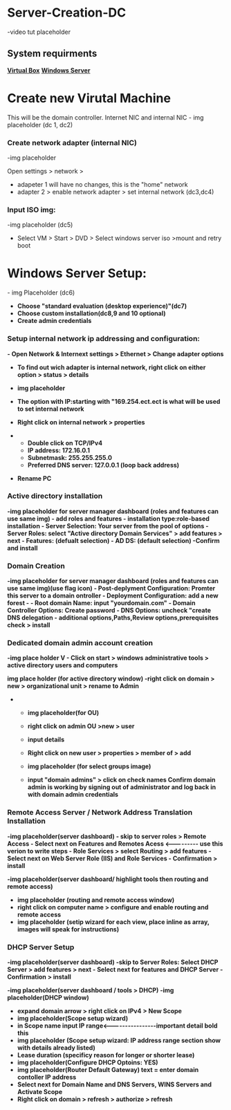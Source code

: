 # Server-Creation-DC

-video tut placeholder

<h2>System requirments</h2>
<!---input download instructions--->
<b><a href="https://www.virtualbox.org/wiki/Downloads">Virtual Box</a></b>
<b><a href="https://www.microsoft.com/en-us/evalcenter/download-windows-server-2019">Windows Server</a></b>

<h1>Create new Virutal Machine</h1>
This will be the domain controller. Internet NIC and internal NIC
- img placeholder (dc 1, dc2)

<h3>Create network adapter (internal NIC)</h3>
-img placeholder 

Open settings > network > 
  - adapeter 1 will have no changes, this is the "home" network
  - adapter 2 > enable network adapter > set internal network (dc3,dc4)

<h3>Input ISO img:</h3>
-img placeholder (dc5)

- Select VM > Start > DVD > Select windows server iso >mount and retry boot


<h1>Windows Server Setup:</h1>
  - img Placeholder (dc6)

  - <b>Choose "standard evaluation (desktop experience)"(dc7)
  - <b>Choose custom installation</b>(dc8,9 and 10 optional)
  - <b>Create admin credentials</b>

<h3>Setup internal network ip addressing and configuration:</h3>
 - <b>Open Network & Internext settings > Ethernet > Change adapter options</b>

- To find out wich adapter is internal network, right click on either option > status > details
- img placeholder
- The option with IP:starting with "169.254.ect.ect is what will be used to set internal network
- Right click on internal network > properties
-   - Double click on TCP/IPv4
    - IP address: 172.16.0.1
    - Subnetmask: 255.255.255.0
    - Preferred DNS server: 127.0.0.1 (loop back address)
 
- Rename PC


<h3>Active directory installation</h3>
-img placeholder for server manager dashboard (roles and features can use same img)
- add roles and features
    -  installation type:role-based installation
    -  Server Selection: Your server from the pool of options
    -  Server Roles: select "Active directory Domain Services" > add features > next
    - Features: (defualt selection) 
    - AD DS: (default selection)
    -Confirm and install

<h3>Domain Creation</h3>
-img placeholder for server manager dashboard (roles and features can use same img)(use flag icon)
-  Post-deplyment Configuration: Promter this server to a domain  ontroller
-  Deployment Configuration: add a new forest 
-  -  Root domain Name: input "yourdomain.com"
-  Domain Controller Options: Create password
-  DNS Options: uncheck "create DNS delegation
-  additional options,Paths,Review options,prerequisites check > install

<h3>Dedicated domain admin account creation</h3>
-img place holder V
- Click on start > windows administrative tools > active directory users and computers 

img place holder (for active directory window)
-right click on domain > new > organizational unit > rename to Admin
-  -  img placeholder(for OU)
   -  right click on admin OU >new > user
   -  input details
 
   -  Right click on new user > properties > member of > add
   -  img placeholder (for select groups image)
   -  input "domain admins" > click on check names
Confirm domain admin is working by signing out of administrator and log back in with domain admin credentials 


<h3>Remote Access Server / Network Address Translation Installation</h3>
-img placeholder(server dashboard)
- skip to server roles > Remote Access
-   Select next on Features and Remotes Acess <--------- use this verion to write steps
-  Role Services > select Routing > add features
- Select next on Web Server Role (IIS) and Role Services
-  Confirmation > install

-img placeholder(server dashboard/ highlight tools then routing and remote access)
-  img placeholder (routing and remote access window)
-  right click on computer name > configure and enable routing and remote access
-  img placeholder (setip wizard for each view, place inline as array, images will speak for instructions)


<h3>DHCP Server Setup</h3>
-img placeholder(server dashboard)
-skip to Server Roles: Select DHCP Server > add features > next
- Select next for features and DHCP Server
-  Confirmation > install

-img placeholder(server dashboard / tools > DHCP)
-img placeholder(DHCP window)
-  expand domain arrow > right click on IPv4 > New Scope
-  img placeholder(Scope setup wizard)
-  in Scope name input IP range<----------------important detail bold this
-  img placeholder (Scope setup wizard: IP address range section show with details already listed)
-  Lease duration (specificy reason for longer or shorter lease)
-  img placeholder(Configure DHCP Optoins: YES)
-  img placeholder(Router Default Gateway) text = enter domain contoller IP address
-  Select next for Domain Name and DNS Servers, WINS Servers and Activate Scope
-  Right click on domain > refresh > authorize > refresh

